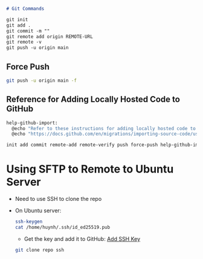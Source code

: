 ```markdown
# Git Commands

git init
git add .
git commit -m ""
git remote add origin REMOTE-URL
git remote -v
git push -u origin main
```

## Force Push

```sh
git push -u origin main -f
```

## Reference for Adding Locally Hosted Code to GitHub

```sh
help-github-import:
  @echo "Refer to these instructions for adding locally hosted code to GitHub:"
  @echo "https://docs.github.com/en/migrations/importing-source-code/using-the-command-line-to-import-source-code/adding-locally-hosted-code-to-github"

init add commit remote-add remote-verify push force-push help-github-import
```

# Using SFTP to Remote to Ubuntu Server

- Need to use SSH to clone the repo
- On Ubuntu server:

  ```sh
  ssh-keygen
  cat /home/huynh/.ssh/id_ed25519.pub
  ```

  - Get the key and add it to GitHub: [Add SSH Key](https://github.com/settings/ssh/new)

  ```sh
  git clone repo ssh

